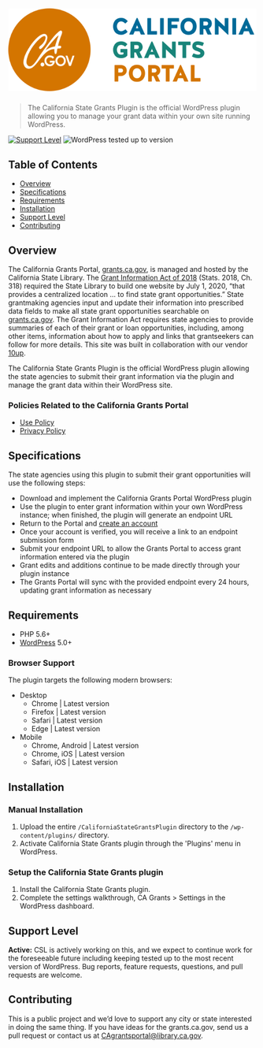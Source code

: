 # ![California State Grants Portal](assets/images/csl-logo-header.png "California State Grants Portal")

> The California State Grants Plugin is the official WordPress plugin allowing you to manage your grant data within your own site running WordPress.

[![Support Level](https://img.shields.io/badge/support-active-green.svg)](#support-level) ![WordPress tested up to version](https://img.shields.io/badge/WordPress-v5.6%20tested-success.svg)

## Table of Contents
* [Overview](#overview)
* [Specifications](#specifications)
* [Requirements](#requirements)
* [Installation](#installation)
* [Support Level](#support-level)
* [Contributing](#contributing)

## Overview

The California Grants Portal, [grants.ca.gov](https://www.grants.ca.gov/), is managed and hosted by the California State Library. The [Grant Information Act of 2018](http://leginfo.legislature.ca.gov/faces/billNavClient.xhtml?bill_id=201720180AB2252) (Stats. 2018, Ch. 318) required the State Library to build one website by July 1, 2020, “that provides a centralized location … to find state grant opportunities.” State grantmaking agencies input and update their information into prescribed data fields to make all state grant opportunities searchable on [grants.ca.gov](https://www.grants.ca.gov/). The Grant Information Act requires state agencies to provide summaries of each of their grant or loan opportunities, including, among other items, information about how to apply and links that grantseekers can follow for more details. This site was built in collaboration with our vendor [10up](https://10up.com/).

The California State Grants Plugin is the official WordPress plugin allowing the state agencies to submit their grant information via the plugin and manage the grant data within their WordPress site.

### Policies Related to the California Grants Portal

* [Use Policy](https://www.grants.ca.gov/use-policy/)
* [Privacy Policy](https://www.grants.ca.gov/privacy-policy/)

## Specifications

The state agencies using this plugin to submit their grant opportunities will use the following steps:

* Download and implement the California Grants Portal WordPress plugin
* Use the plugin to enter grant information within your own WordPress instance; when finished, the plugin will generate an endpoint URL
* Return to the Portal and [create an account](https://www.grants.ca.gov/wp-login.php?action=register)
* Once your account is verified, you will receive a link to an endpoint submission form
* Submit your endpoint URL to allow the Grants Portal to access grant information entered via the plugin
* Grant edits and additions continue to be made directly through your plugin instance
* The Grants Portal will sync with the provided endpoint every 24 hours, updating grant information as necessary

## Requirements

- PHP 5.6+
- [WordPress](http://wordpress.org) 5.0+

### Browser Support

The plugin targets the following modern browsers:

* Desktop
    * Chrome | Latest version
    * Firefox | Latest version
    * Safari | Latest version
    * Edge | Latest version
* Mobile
    * Chrome, Android | Latest version
    * Chrome, iOS | Latest version
    * Safari, iOS | Latest version

## Installation

### Manual Installation

1. Upload the entire `/CaliforniaStateGrantsPlugin` directory to the `/wp-content/plugins/` directory.
2. Activate California State Grants plugin through the 'Plugins' menu in WordPress.

### Setup the California State Grants plugin

1. Install the California State Grants plugin.
2. Complete the settings walkthrough, CA Grants > Settings in the WordPress dashboard.

## Support Level

**Active:** CSL is actively working on this, and we expect to continue work for the foreseeable future including keeping tested up to the most recent version of WordPress. Bug reports, feature requests, questions, and pull requests are welcome.

## Contributing

This is a public project and we’d love to support any city or state interested in doing the same thing. If you have ideas for the grants.ca.gov, send us a pull request or contact us at <a href="mailto:CAgrantsportal@library.ca.gov">CAgrantsportal@library.ca.gov</a>.
